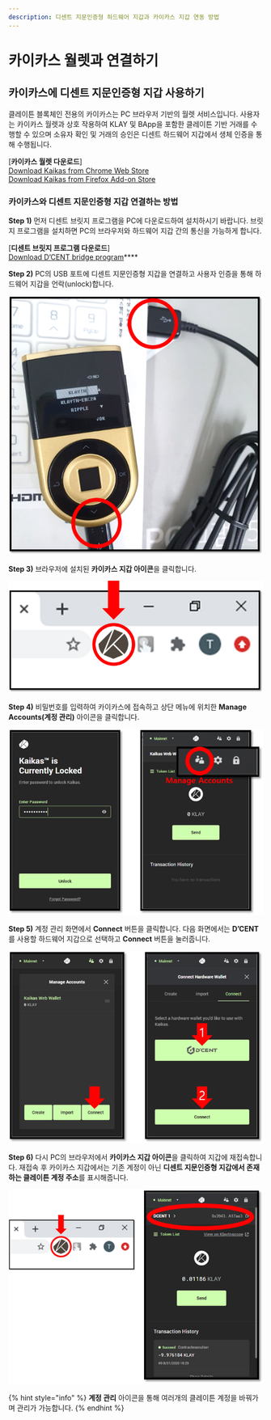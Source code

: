 ```yaml
---
description: 디센트 지문인증형 하드웨어 지갑과 카이카스 지갑 연동 방법
---
```


# 카이카스 월렛과 연결하기

## 카이카스에 디센트 지문인증형 지갑 사용하기

클레이튼 블록체인 전용의 카이카스는 PC 브라우저 기반의 월렛 서비스입니다. 사용자는 카이카스 월렛과 상호 작용하여 KLAY 및 BApp을 포함한 클레이튼 기반 거래를 수행할 수 있으며 소유자 확인 및 거래의 승인은 디센트 하드웨어 지갑에서 생체 인증을 통해 수행됩니다.

\[**카이카스 월렛 다운로드**\]  
[Download Kaikas from Chrome Web Store](https://chrome.google.com/webstore/detail/kaikas/jblndlipeogpafnldhgmapagcccfchpi?h)  
[Download Kaikas from Firefox Add-on Store](https://addons.mozilla.org/ko/firefox/addon/kaikas/?src=search)

### 카이카스와 디센트 지문인증형 지갑 연결하는 방법  

**Step 1\)** 먼저 디센트 브릿지 프로그램을 PC에 다운로드하여 설치하시기 바랍니다. 브릿지 프로그램을 설치하면 PC의 브라우저와 하드웨어 지갑 간의 통신을 가능하게 합니다.

\[**디센트 브릿지 프로그램 다운로드**\]  
[Download D’CENT bridge program](https://bridge.dcentwallet.com/v2/download)\*\*\*\*

**Step 2\)** PC의 USB 포트에 디센트 지문인증형 지갑을 연결하고 사용자 인증을 통해 하드웨어 지갑을 언락\(unlock\)합니다.

![](../.gitbook/assets/connect-biometric-to-pc.png)

**Step 3\)** 브라우저에 설치된 **카이카스 지갑 아이콘**을 클릭합니다.

![](../.gitbook/assets/kaikas-extension-on-pc.png)

**Step 4\)** 비밀번호를 입력하여 카이카스에 접속하고 상단 메뉴에 위치한 **Manage Accounts\(계정 관리\)** 아이콘을 클릭합니다.

![](../.gitbook/assets/kaikas-1.png)

**Step 5\)** 계정 관리 화면에서 **Connect** 버튼을 클릭합니다. 다음 화면에서는 **D’CENT**를 사용할 하드웨어 지갑으로 선택하고 **Connect** 버튼을 눌러줍니다.

![](../.gitbook/assets/kaikas-2.png)

**Step 6\)** 다시 PC의 브라우저에서 **카이카스 지갑 아이콘**을 클릭하여 지갑에 재접속합니다. 재접속 후 카이카스 지갑에서는 기존 계정이 아닌 **디센트 지문인증형 지갑에서 존재하는 클레이튼 계정 주소**를 표시해줍니다.

![](../.gitbook/assets/kaikas-3.png)

{% hint style="info" %}
 **계정 관리** 아이콘을 통해 여러개의 클레이튼 계정을 바꿔가며 관리가 가능합니다.
{% endhint %}

